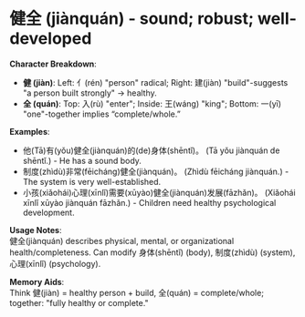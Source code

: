 # **健全 (jiànquán) - sound; robust; well-developed**

**Character Breakdown**:  
- **健 (jiàn)**: Left: 亻(rén) "person" radical; Right: 建(jiàn) "build"-suggests "a person built strongly" → healthy.  
- **全 (quán)**: Top: 入(rù) "enter"; Inside: 王(wáng) "king"; Bottom: 一(yī) "one"-together implies “complete/whole.”

**Examples**:  
- 他(Tā)有(yǒu)健全(jiànquán)的(de)身体(shēntǐ)。 (Tā yǒu jiànquán de shēntǐ.) - He has a sound body.  
- 制度(zhìdù)非常(fēicháng)健全(jiànquán)。 (Zhìdù fēicháng jiànquán.) - The system is very well-established.  
- 小孩(xiǎohái)心理(xīnlǐ)需要(xūyào)健全(jiànquán)发展(fāzhǎn)。 (Xiǎohái xīnlǐ xūyào jiànquán fāzhǎn.) - Children need healthy psychological development.

**Usage Notes**:  
健全(jiànquán) describes physical, mental, or organizational health/completeness. Can modify 身体(shēntǐ) (body), 制度(zhìdù) (system), 心理(xīnlǐ) (psychology).

**Memory Aids**:  
Think 健(jiàn) = healthy person + build, 全(quán) = complete/whole; together: "fully healthy or complete."